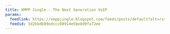 ```yaml
---
title: XMPP Jingle - The Next Generation VoIP
params:
  feedlink: https://xmppjingle.blogspot.com/feeds/posts/default?alt=rss
  feedid: 3d2bbdb89edccc08914e5be8d9fa72ee
---
```

